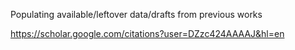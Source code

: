 Populating available/leftover data/drafts from previous works

https://scholar.google.com/citations?user=DZzc424AAAAJ&hl=en 
